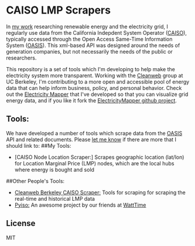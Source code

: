 # CAISO LMP Scrapers

In [my work] researching renewable energy and the electricity grid, I regularly use data from the California Indepdent System Operator ([CAISO]), typically accessed through the Open Access Same-Time Information System ([OASIS]). This xml-based API was designed around the needs of generation companies, but not necessarily the needs of the public or researchers.

This repository is a set of tools which I'm developing to help make the electricity system more transparent.  Working with the [Cleanweb] group at UC Berkeley, I'm contributing to a more open and accessible pool of energy data that can help inform business, policy, and personal behavior. Check out the [Electricity Mapper] that I've developed so that you can visualize grid energy data, and if you like it fork the [ElectricityMapper github project].

## Tools:
We have developed a number of tools which scrape data from the [OASIS] API and related documents.  Please [let me know] if there are more that I should link to:
##My Tools:
  - [CAISO Node Location Scraper:] Scrapes geographic location (lat/lon) for Location Marginal Price (LMP) nodes, which are the local hubs where energy is bought and sold

##Other People's Tools:
  - [Cleanweb Berkeley CAISO Scraper:] Tools for scraping  for scraping the real-time and historical LMP data
  - [Pyiso:] An awesome project by our friends at [WattTime]

License
----

MIT

[my work]:http://linkedin.com/in/emunsing
[CAISO]:http://www.caiso.com
[OASIS]:http://oasis.caiso.com
[Electricity Mapper]:http://electricitymapper.appspot.com
[ElectricityMapper github project]:https://github.com/emunsing/ElectricityMapper
[Cleanweb]:http://cleanweb.berkeley.edu
[Cleanweb Berkeley CAISO Scraper:]:https://github.com/cwBerkeley/code
[let me know]:http://www.twitter.com/EcoMunsing
[Pyiso:]:https://github.com/watttime/pyiso
[WattTime]:http://www.watttime.org/
